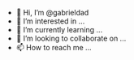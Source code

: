 - 👋 Hi, I’m @gabrieldad
- 👀 I’m interested in ...
- 🌱 I’m currently learning ...
- 💞️ I’m looking to collaborate on ...
- 📫 How to reach me ...

<!---
gabrieldad/gabrieldad is a ✨ special ✨ repository because its `README.md` (this file) appears on your GitHub profile.
You can click the Preview link to take a look at your changes.
--->
